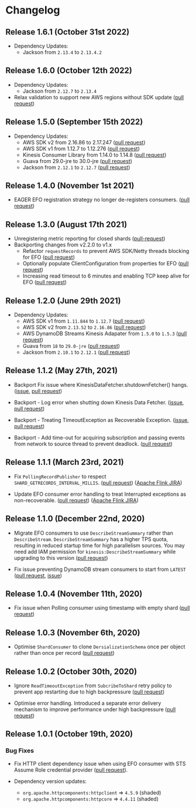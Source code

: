# Changelog

## Release 1.6.1 (October 31st 2022)
* Dependency Updates:
  * Jackson from `2.13.4` to `2.13.4.2`

## Release 1.6.0 (October 12th 2022)
* Dependency Updates:
  * Jackson from `2.12.7` to `2.13.4`
* Relax validation to support new AWS regions without SDK update ([pull request](https://github.com/awslabs/amazon-kinesis-connector-flink/pull/61))

## Release 1.5.0 (September 15th 2022)
* Dependency Updates:
  * AWS SDK v2 from 2.16.86 to 2.17.247 ([pull request](https://github.com/awslabs/amazon-kinesis-connector-flink/pull/57))
  * AWS SDK v1 from 1.12.7 to 1.12.276 ([pull request](https://github.com/awslabs/amazon-kinesis-connector-flink/pull/57))
  * Kinesis Consumer Library from 1.14.0 to 1.14.8 ([pull request](https://github.com/awslabs/amazon-kinesis-connector-flink/pull/57))
  * Guava from 29.0-jre to 30.0-jre ([pull request](https://github.com/awslabs/amazon-kinesis-connector-flink/pull/57))
  * Jackson from `2.12.1` to `2.12.7` ([pull request](https://github.com/awslabs/amazon-kinesis-connector-flink/pull/60))

## Release 1.4.0 (November 1st 2021)
* EAGER EFO registration strategy no longer de-registers consumers. ([pull request](https://github.com/awslabs/amazon-kinesis-connector-flink/pull/49))

## Release 1.3.0 (August 17th 2021)
* Unregistering metric reporting for closed shards ([pull-request](https://github.com/awslabs/amazon-kinesis-connector-flink/pull/45))
* Backporting changes from v2.2.0 to v1.x
  * Refactor `requestRecords` to prevent AWS SDK/Netty threads blocking for EFO ([pull request](https://github.com/awslabs/amazon-kinesis-connector-flink/pull/40))
  * Optionally populate ClientConfiguration from properties for EFO ([pull request](https://github.com/awslabs/amazon-kinesis-connector-flink/pull/41))
  * Increasing read timeout to 6 minutes and enabling TCP keep alive for EFO ([pull request](https://github.com/awslabs/amazon-kinesis-connector-flink/pull/42))

## Release 1.2.0 (June 29th 2021)
* Dependency Updates:
  * AWS SDK v1 from `1.11.844` to `1.12.7` ([pull request](https://github.com/awslabs/amazon-kinesis-connector-flink/pull/38))
  * AWS SDK v2 from `2.13.52` to `2.16.86` ([pull request](https://github.com/awslabs/amazon-kinesis-connector-flink/pull/38))
  * AWS DynamoDB Streams Kinesis Adapater from `1.5.0` to `1.5.3` ([pull request](https://github.com/awslabs/amazon-kinesis-connector-flink/pull/38)) 
  * Guava from `18` to `29.0-jre` ([pull request](https://github.com/awslabs/amazon-kinesis-connector-flink/pull/36))
  * Jackson from `2.10.1` to `2.12.1` ([pull request](https://github.com/awslabs/amazon-kinesis-connector-flink/pull/38))
  
## Release 1.1.2 (May 27th, 2021)
* Backport Fix issue where KinesisDataFetcher.shutdownFetcher() hangs.
  ([issue](https://github.com/awslabs/amazon-kinesis-connector-flink/issues/23), 
  [pull request](https://github.com/awslabs/amazon-kinesis-connector-flink/pull/32))
  
* Backport - Log error when shutting down Kinesis Data Fetcher.
  ([issue](https://github.com/awslabs/amazon-kinesis-connector-flink/issues/22), 
  [pull request](https://github.com/awslabs/amazon-kinesis-connector-flink/pull/32))
  
* Backport - Treating TimeoutException as Recoverable Exception.
  ([issue](https://github.com/awslabs/amazon-kinesis-connector-flink/issues/21), 
  [pull request](https://github.com/awslabs/amazon-kinesis-connector-flink/pull/32))
  
* Backport - Add time-out for acquiring subscription and passing events from network to source thread to prevent deadlock.
  ([pull request](https://github.com/awslabs/amazon-kinesis-connector-flink/pull/31)) 

## Release 1.1.1 (March 23rd, 2021)
* Fix `PollingRecordPublisher` to respect `SHARD_GETRECORDS_INTERVAL_MILLIS`.
  ([pull request](https://github.com/awslabs/amazon-kinesis-connector-flink/pull/17)) 
  ([Apache Flink JIRA](https://issues.apache.org/jira/browse/FLINK-21661))
  
* Update EFO consumer error handling to treat Interrupted exceptions as non-recoverable.
  ([pull request](https://github.com/awslabs/amazon-kinesis-connector-flink/pull/16)) 
  ([Apache Flink JIRA](https://issues.apache.org/jira/browse/FLINK-21933))

## Release 1.1.0 (December 22nd, 2020)
* Migrate EFO consumers to use `DescribeStreamSummary` rather than `DescribeStream`. `DescribeStreamSummary` has a 
higher TPS quota, resulting in reduced startup time for high parallelism sources. You may need add IAM permission for 
`kinesis:DescribeStreamSummary` while upgrading to this version 
 ([pull request](https://github.com/awslabs/amazon-kinesis-connector-flink/pull/10))
 
* Fix issue preventing DynamoDB stream consumers to start from `LATEST` 
  ([pull request](https://github.com/awslabs/amazon-kinesis-connector-flink/pull/11), 
  [issue](https://github.com/awslabs/amazon-kinesis-connector-flink/issues/9))

## Release 1.0.4 (November 11th, 2020)
* Fix issue when Polling consumer using timestamp with empty shard
  ([pull request](https://github.com/awslabs/amazon-kinesis-connector-flink/pull/6))

## Release 1.0.3 (November 6th, 2020)
* Optimise `ShardConsumer` to clone `DersializationSchema` once per object rather than once per record
  ([pull request](https://github.com/awslabs/amazon-kinesis-connector-flink/pull/5))

## Release 1.0.2 (October 30th, 2020)
* Ignore `ReadTimeoutException` from `SubcribeToShard` retry policy to prevent app restarting due to high backpressure
  ([pull request](https://github.com/awslabs/amazon-kinesis-connector-flink/pull/3))
  
* Optimise error handling. Introduced a separate error delivery mechanism to improve performance under high backpressure
  ([pull request](https://github.com/awslabs/amazon-kinesis-connector-flink/pull/4)) 

## Release 1.0.1 (October 19th, 2020)

### Bug Fixes
* Fix HTTP client dependency issue when using EFO consumer with STS Assume Role credential provider
    ([pull request](https://github.com/awslabs/amazon-kinesis-connector-flink/pull/1)).
    
* Dependency version updates:
  - `org.apache.httpcomponents:httpclient` => `4.5.9` (shaded)
  - `org.apache.httpcomponents:httpcore` => `4.4.11` (shaded)

    
